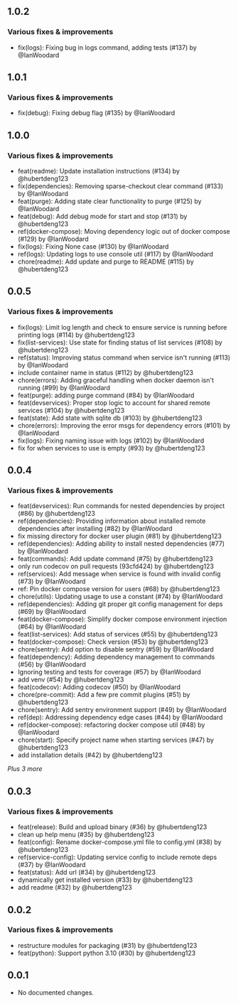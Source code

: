 ## 1.0.2

### Various fixes & improvements

- fix(logs): Fixing bug in logs command, adding tests (#137) by @IanWoodard

## 1.0.1

### Various fixes & improvements

- fix(debug): Fixing debug flag (#135) by @IanWoodard

## 1.0.0

### Various fixes & improvements

- feat(readme): Update installation instructions (#134) by @hubertdeng123
- fix(dependencies): Removing sparse-checkout clear command (#133) by @IanWoodard
- feat(purge): Adding state clear functionality to purge (#125) by @IanWoodard
- feat(debug): Add debug mode for start and stop (#131) by @hubertdeng123
- ref(docker-compose): Moving dependency logic out of docker compose (#129) by @IanWoodard
- fix(logs): Fixing None case (#130) by @IanWoodard
- ref(logs): Updating logs to use console util (#117) by @IanWoodard
- chore(readme): Add update and purge to README (#115) by @hubertdeng123

## 0.0.5

### Various fixes & improvements

- fix(logs): Limit log length and check to ensure service is running before printing logs (#114) by @hubertdeng123
- fix(list-services): Use state for finding status of list services (#108) by @hubertdeng123
- ref(status): Improving status command when service isn't running (#113) by @IanWoodard
- include container name in status (#112) by @hubertdeng123
- chore(errors): Adding graceful handling when docker daemon isn't running (#99) by @IanWoodard
- feat(purge): adding purge command (#84) by @IanWoodard
- feat(devservices): Proper stop logic to account for shared remote services (#104) by @hubertdeng123
- feat(state): Add state with sqlite db (#103) by @hubertdeng123
- chore(errors): Improving the error msgs for dependency errors (#101) by @IanWoodard
- fix(logs): Fixing naming issue with logs (#102) by @IanWoodard
- fix for when services to use is empty (#93) by @hubertdeng123

## 0.0.4

### Various fixes & improvements

- feat(devservices): Run commands for nested dependencies by project (#86) by @hubertdeng123
- ref(dependencies): Providing information about installed remote dependencies after installing (#82) by @IanWoodard
- fix missing directory for docker user plugin (#81) by @hubertdeng123
- ref(dependencies): Adding ability to install nested dependencies (#77) by @IanWoodard
- feat(commands): Add update command (#75) by @hubertdeng123
- only run codecov on pull requests (93cfd424) by @hubertdeng123
- ref(services): Add message when service is found with invalid config (#73) by @IanWoodard
- ref: Pin docker compose version for users (#68) by @hubertdeng123
- chore(utils): Updating usage to use a constant (#74) by @IanWoodard
- ref(dependencies): Adding git proper git config management for deps (#69) by @IanWoodard
- feat(docker-compose): Simplify docker compose environment injection (#64) by @IanWoodard
- feat(list-services): Add status of services (#55) by @hubertdeng123
- feat(docker-compose): Check version (#53) by @hubertdeng123
- chore(sentry): Add option to disable sentry (#59) by @IanWoodard
- feat(dependency): Adding dependency management to commands (#56) by @IanWoodard
- Ignoring testing and tests for coverage (#57) by @IanWoodard
- add venv (#54) by @hubertdeng123
- feat(codecov): Adding codecov (#50) by @IanWoodard
- chore(pre-commit): Add a few pre commit plugins (#51) by @hubertdeng123
- chore(sentry): Add sentry environment support (#49) by @IanWoodard
- ref(dep): Addressing dependency edge cases (#44) by @IanWoodard
- ref(docker-compose): refactoring docker compose util (#48) by @IanWoodard
- chore(start): Specify project name when starting services (#47) by @hubertdeng123
- add installation details (#42) by @hubertdeng123

_Plus 3 more_

## 0.0.3

### Various fixes & improvements

- feat(release): Build and upload binary (#36) by @hubertdeng123
- clean up help menu (#35) by @hubertdeng123
- feat(config): Rename docker-compose.yml file to config.yml (#38) by @hubertdeng123
- ref(service-config): Updating service config to include remote deps (#37) by @IanWoodard
- feat(status): Add url (#34) by @hubertdeng123
- dynamically get installed version (#33) by @hubertdeng123
- add readme (#32) by @hubertdeng123

## 0.0.2

### Various fixes & improvements

- restructure modules for packaging (#31) by @hubertdeng123
- feat(python): Support python 3.10 (#30) by @hubertdeng123

## 0.0.1

- No documented changes.
